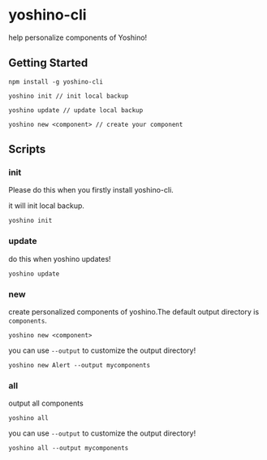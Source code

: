 # yoshino-cli
help personalize components of Yoshino!

## Getting Started

```
npm install -g yoshino-cli

yoshino init // init local backup

yoshino update // update local backup

yoshino new <component> // create your component
```

## Scripts
### init
Please do this when you firstly install yoshino-cli.

it will init local backup.
```
yoshino init
```

### update
do this when yoshino updates!
```
yoshino update
```

### new
create personalized components of yoshino.The default output directory is `components`.
```
yoshino new <component>
```
you can use `--output` to customize the output directory!
```
yoshino new Alert --output mycomponents
```

### all
output all components
```
yoshino all
```
you can use `--output` to customize the output directory!
```
yoshino all --output mycomponents
```

